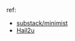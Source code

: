 ref:
* [substack/minimist](https://github.com/substack/minimist)
* [Hail2u](https://hail2u.net/blog/coding/node-minimist.html)
